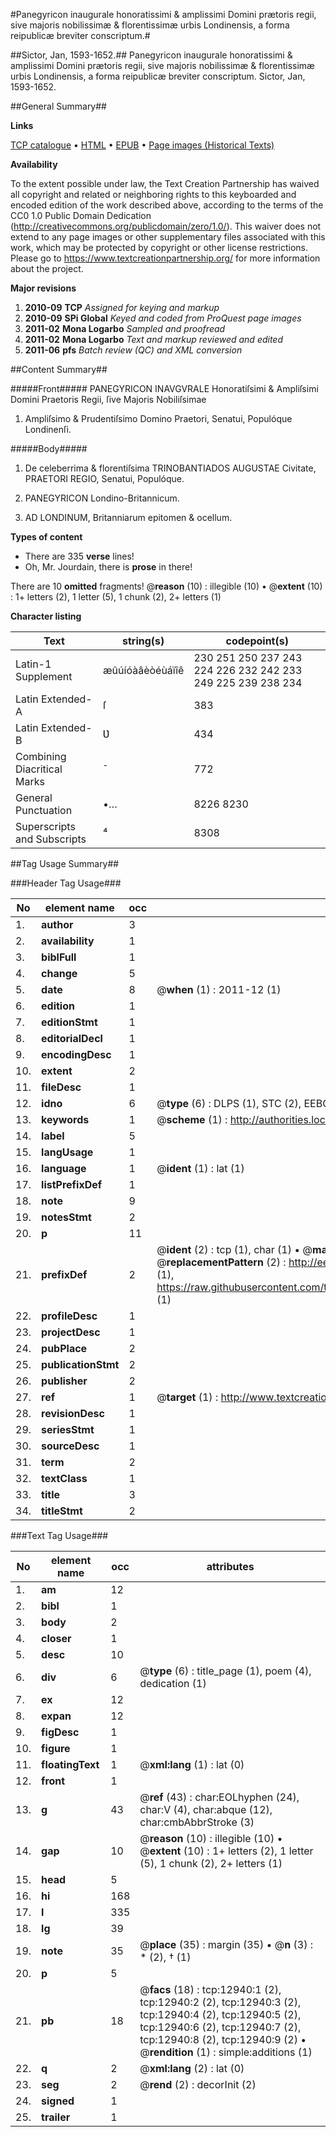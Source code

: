 #Panegyricon inaugurale honoratissimi & amplissimi Domini prætoris regii, sive majoris nobilissimæ & florentissimæ urbis Londinensis, a forma reipublicæ breviter conscriptum.#

##Sictor, Jan, 1593-1652.##
Panegyricon inaugurale honoratissimi & amplissimi Domini prætoris regii, sive majoris nobilissimæ & florentissimæ urbis Londinensis, a forma reipublicæ breviter conscriptum.
Sictor, Jan, 1593-1652.

##General Summary##

**Links**

[TCP catalogue](http://www.ota.ox.ac.uk/tcp/)  • 
[HTML](http://tei.it.ox.ac.uk/tcp/Texts-HTML/free/A12/A12223.html)  • 
[EPUB](http://tei.it.ox.ac.uk/tcp/Texts-EPUB/free/A12/A12223.epub) • 
[Page images (Historical Texts)](https://historicaltexts.jisc.ac.uk/eebo-99847877e)

**Availability**

To the extent possible under law, the Text Creation Partnership has waived all copyright and related or neighboring rights to this keyboarded and encoded edition of the work described above, according to the terms of the CC0 1.0 Public Domain Dedication (http://creativecommons.org/publicdomain/zero/1.0/). This waiver does not extend to any page images or other supplementary files associated with this work, which may be protected by copyright or other license restrictions. Please go to https://www.textcreationpartnership.org/ for more information about the project.

**Major revisions**

1. __2010-09__ __TCP__ *Assigned for keying and markup*
1. __2010-09__ __SPi Global__ *Keyed and coded from ProQuest page images*
1. __2011-02__ __Mona Logarbo__ *Sampled and proofread*
1. __2011-02__ __Mona Logarbo__ *Text and markup reviewed and edited*
1. __2011-06__ __pfs__ *Batch review (QC) and XML conversion*

##Content Summary##

#####Front#####
PANEGYRICON INAVGVRALE Honoratiſsimi & Ampliſsimi Domini Praetoris Regii, ſive Majoris Nobiliſsimae 
1. Ampliſsimo & Prudentiſsimo Domino Praetori, Senatui, Populóque Londinenſi.

#####Body#####

1. De celeberrima & florentiſsima TRINOBANTIADOS AUGUSTAE Civitate, PRAETORI REGIO, Senatui, Populóque.

1. PANEGYRICON Londino-Britannicum.

1. AD LONDINUM, Britanniarum epitomen & ocellum.

**Types of content**

  * There are 335 **verse** lines!
  * Oh, Mr. Jourdain, there is **prose** in there!

There are 10 **omitted** fragments! 
 @__reason__ (10) : illegible (10)  •  @__extent__ (10) : 1+ letters (2), 1 letter (5), 1 chunk (2), 2+ letters (1)

**Character listing**


|Text|string(s)|codepoint(s)|
|---|---|---|
|Latin-1 Supplement|æûúíóàâèòéùáïîê|230 251 250 237 243 224 226 232 242 233 249 225 239 238 234|
|Latin Extended-A|ſ|383|
|Latin Extended-B|Ʋ|434|
|Combining             Diacritical Marks|̄|772|
|General Punctuation|•…|8226 8230|
|Superscripts             and Subscripts|⁴|8308|

##Tag Usage Summary##

###Header Tag Usage###

|No|element name|occ|attributes|
|---|---|---|---|
|1.|__author__|3||
|2.|__availability__|1||
|3.|__biblFull__|1||
|4.|__change__|5||
|5.|__date__|8| @__when__ (1) : 2011-12 (1)|
|6.|__edition__|1||
|7.|__editionStmt__|1||
|8.|__editorialDecl__|1||
|9.|__encodingDesc__|1||
|10.|__extent__|2||
|11.|__fileDesc__|1||
|12.|__idno__|6| @__type__ (6) : DLPS (1), STC (2), EEBO-CITATION (1), PROQUEST (1), VID (1)|
|13.|__keywords__|1| @__scheme__ (1) : http://authorities.loc.gov/ (1)|
|14.|__label__|5||
|15.|__langUsage__|1||
|16.|__language__|1| @__ident__ (1) : lat (1)|
|17.|__listPrefixDef__|1||
|18.|__note__|9||
|19.|__notesStmt__|2||
|20.|__p__|11||
|21.|__prefixDef__|2| @__ident__ (2) : tcp (1), char (1)  •  @__matchPattern__ (2) : ([0-9\-]+):([0-9IVX]+) (1), (.+) (1)  •  @__replacementPattern__ (2) : http://eebo.chadwyck.com/downloadtiff?vid=$1&page=$2 (1), https://raw.githubusercontent.com/textcreationpartnership/Texts/master/tcpchars.xml#$1 (1)|
|22.|__profileDesc__|1||
|23.|__projectDesc__|1||
|24.|__pubPlace__|2||
|25.|__publicationStmt__|2||
|26.|__publisher__|2||
|27.|__ref__|1| @__target__ (1) : http://www.textcreationpartnership.org/docs/. (1)|
|28.|__revisionDesc__|1||
|29.|__seriesStmt__|1||
|30.|__sourceDesc__|1||
|31.|__term__|2||
|32.|__textClass__|1||
|33.|__title__|3||
|34.|__titleStmt__|2||


###Text Tag Usage###

|No|element name|occ|attributes|
|---|---|---|---|
|1.|__am__|12||
|2.|__bibl__|1||
|3.|__body__|2||
|4.|__closer__|1||
|5.|__desc__|10||
|6.|__div__|6| @__type__ (6) : title_page (1), poem (4), dedication (1)|
|7.|__ex__|12||
|8.|__expan__|12||
|9.|__figDesc__|1||
|10.|__figure__|1||
|11.|__floatingText__|1| @__xml:lang__ (1) : lat (0)|
|12.|__front__|1||
|13.|__g__|43| @__ref__ (43) : char:EOLhyphen (24), char:V (4), char:abque (12), char:cmbAbbrStroke (3)|
|14.|__gap__|10| @__reason__ (10) : illegible (10)  •  @__extent__ (10) : 1+ letters (2), 1 letter (5), 1 chunk (2), 2+ letters (1)|
|15.|__head__|5||
|16.|__hi__|168||
|17.|__l__|335||
|18.|__lg__|39||
|19.|__note__|35| @__place__ (35) : margin (35)  •  @__n__ (3) : * (2), † (1)|
|20.|__p__|5||
|21.|__pb__|18| @__facs__ (18) : tcp:12940:1 (2), tcp:12940:2 (2), tcp:12940:3 (2), tcp:12940:4 (2), tcp:12940:5 (2), tcp:12940:6 (2), tcp:12940:7 (2), tcp:12940:8 (2), tcp:12940:9 (2)  •  @__rendition__ (1) : simple:additions (1)|
|22.|__q__|2| @__xml:lang__ (2) : lat (0)|
|23.|__seg__|2| @__rend__ (2) : decorInit (2)|
|24.|__signed__|1||
|25.|__trailer__|1||
